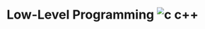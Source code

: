 # Low-Level Programming ![c   c++](https://github.com/agichimu/alx-low_level_programming/assets/97959452/dbaf355f-2b35-4ff4-879b-a49d83e5befe)
